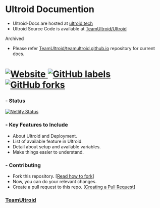 # Ultroid Documention
- Ultroid-Docs are hosted at [ultroid.tech](https://ultroid.tech)
- Ultroid Source Code is available at [TeamUltroid/Ultroid](https://GitHub.com/TeamUltroid/Ultroid)

Archived
- Please refer [TeamUltroid/teamultroid.github.io](https://github.com/TeamUltroid/teamultroid.github.io) repository for current docs.

# [![Website](https://img.shields.io/website?down_color=red&down_message=Down&label=ultroid.tech%20%20%20%20%20&up_message=Online&url=https%3A%2F%2Fultroid.tech) ![GitHub labels](https://img.shields.io/github/labels/TeamUltroid/Ultroid-Docs/Help%20Wanted?color=black) ![GitHub forks](https://img.shields.io/github/forks/TeamUltroid/Ultroid-Docs)](#)

### - Status
[![Netlify Status](https://api.netlify.com/api/v1/badges/e29a7c4e-9f10-4a20-87e1-faac9ce15865/deploy-status)](https://app.netlify.com/sites/ultroid/deploys)

### - Key Features to Include
- About Ultroid and Deployment.
- List of available feature in Ultroid.
- Detail about setup and available variables.
- Make things easier to understand.

### - Contributing
- Fork this repository. [[Read how to fork](https://docs.github.com/en/get-started/quickstart/fork-a-repo#forking-a-repository)]
- Now, you can do your relevant changes.
- Create a pull request to this repo. [[Creating a Pull Request](https://docs.github.com/en/desktop/contributing-and-collaborating-using-github-desktop/working-with-your-remote-repository-on-github-or-github-enterprise/creating-an-issue-or-pull-request#creating-a-pull-request)]

### [TeamUltroid](https://t.me/TeamUltroid)
